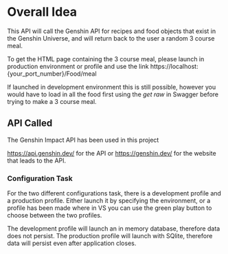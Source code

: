 # Overall Idea
This API will call the Genshin API for recipes and food objects that exist in the Genshin Universe, and will return back to the user a random 3 course meal.

To get the HTML page containing the 3 course meal, please launch in production environment or profile and use the link https://localhost:{your_port_number}/Food/meal

If launched in development environment this is still possible, however you would have to load in all the food first using the *get raw* in Swagger before trying to make a 3 course meal.

## API Called
The Genshin Impact API has been used in this project

https://api.genshin.dev/ for the API or https://genshin.dev/ for the website that leads to the API.

### Configuration Task

For the two different configurations task, there is a development profile and a production profile.
Either launch it by specifying the environment, or a profile has been made where in VS you can use the green play button to choose between the two profiles.

The development profile will launch an in memory database, therefore data does not persist.
The production profile will launch with SQlite, therefore data will persist even after application closes.


